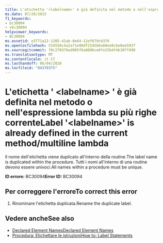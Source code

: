 ```yaml
---
title: L'etichetta '<labelname>' è già definita nel metodo o nell'espressione lambda su più righe corrente
ms.date: 07/20/2015
f1_keywords:
- bc30094
- vbc30094
helpviewer_keywords:
- BC30094
ms.assetid: e3771a22-1205-41ab-8e64-12ef679cb376
ms.openlocfilehash: 534550c4a2a71e98df25d5b6a60ee8cbe0ae593f
ms.sourcegitcommit: f8c270376ed905f6a8896ce0fe25b4f4b38ff498
ms.translationtype: MT
ms.contentlocale: it-IT
ms.lasthandoff: 06/04/2020
ms.locfileid: "84370375"
---
```

# <a name="label-labelname-is-already-defined-in-the-current-methodmultiline-lambda"></a><span data-ttu-id="24715-102">L'etichetta ' \<labelname> ' è già definita nel metodo o nell'espressione lambda su più righe corrente</span><span class="sxs-lookup"><span data-stu-id="24715-102">Label '\<labelname>' is already defined in the current method/multiline lambda</span></span>
<span data-ttu-id="24715-103">Il nome dell'etichetta viene duplicato all'interno della routine.</span><span class="sxs-lookup"><span data-stu-id="24715-103">The label name is duplicated within the procedure.</span></span> <span data-ttu-id="24715-104">Tutti i nomi all'interno di una routine devono essere univoci.</span><span class="sxs-lookup"><span data-stu-id="24715-104">All names within a procedure must be unique.</span></span>  
  
 <span data-ttu-id="24715-105">**ID errore:** BC30094</span><span class="sxs-lookup"><span data-stu-id="24715-105">**Error ID:** BC30094</span></span>  
  
## <a name="to-correct-this-error"></a><span data-ttu-id="24715-106">Per correggere l'errore</span><span class="sxs-lookup"><span data-stu-id="24715-106">To correct this error</span></span>  
  
1. <span data-ttu-id="24715-107">Rinominare l'etichetta duplicata.</span><span class="sxs-lookup"><span data-stu-id="24715-107">Rename the duplicate label.</span></span>  
  
## <a name="see-also"></a><span data-ttu-id="24715-108">Vedere anche</span><span class="sxs-lookup"><span data-stu-id="24715-108">See also</span></span>

- [<span data-ttu-id="24715-109">Declared Element Names</span><span class="sxs-lookup"><span data-stu-id="24715-109">Declared Element Names</span></span>](../programming-guide/language-features/declared-elements/declared-element-names.md)
- [<span data-ttu-id="24715-110">Procedura: Etichettare le istruzioni</span><span class="sxs-lookup"><span data-stu-id="24715-110">How to: Label Statements</span></span>](../programming-guide/program-structure/how-to-label-statements.md)
